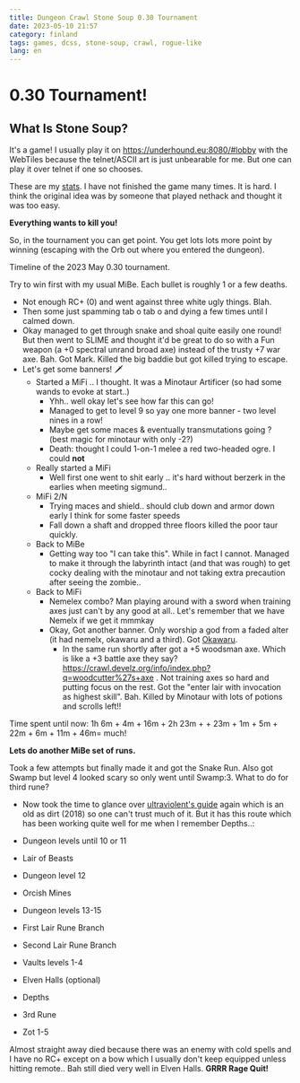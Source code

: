 ```yaml
---
title: Dungeon Crawl Stone Soup 0.30 Tournament
date: 2023-05-10 21:57
category: finland
tags: games, dcss, stone-soup, crawl, rogue-like
lang: en
---
```


0.30 Tournament!
===

What Is Stone Soup?
---

It's a game! I usually play it on https://underhound.eu:8080/#lobby with the WebTiles because the telnet/ASCII art is just unbearable for me. But one can play it over telnet if one so chooses.

These are my [stats](https://crawl.develz.org/tournament/0.30/players/martbhell.html). I have not finished the game many times. It is hard. I think the original idea was by someone that played nethack and thought it was too easy.

**Everything wants to kill you!**

So, in the tournament you can get point. You get lots lots more point by winning (escaping with the Orb out where you entered the dungeon).

Timeline of the 2023 May 0.30 tournament.

Try to win first with my usual MiBe. Each bullet is roughly 1 or a few deaths.

- Not enough RC+ (0) and went against three white ugly things. Blah. 
- Then some just spamming tab o tab o and dying a few times until I calmed down.
- Okay managed to get through snake and shoal quite easily one round! But then went to SLIME and thought it'd be great to do so with a Fun weapon (a +0 spectral unrand broad axe) instead of the trusty +7 war axe. Bah. Got Mark. Killed the big baddie but got killed trying to escape.
- Let's get some banners! :dagger: 
  - Started a MiFi .. I thought. It was a Minotaur Artificer (so had some wands to evoke at start..)
    - Yhh.. well okay let's see how far this can go!
    - Managed to get to level 9 so yay one more banner - two level nines in a row!
    - Maybe get some maces & eventually transmutations going ? (best magic for minotaur with only -2?)
    - Death: thought I could 1-on-1 melee a red two-headed ogre. I could **not**
  - Really started a MiFi
    - Well first one went to shit early .. it's hard without berzerk in the earlies when meeting sigmund..
  - MiFi 2/N
    - Trying maces and shield.. should club down and armor down early I think for some faster speeds
    - Fall down a shaft and dropped three floors killed the poor taur quickly.
  - Back to MiBe
    - Getting way too "I can take this". While in fact I cannot. Managed to make it through the labyrinth intact (and that was rough) to get cocky dealing with the minotaur and not taking extra precaution after seeing the zombie..
  - Back to MiFi
    - Nemelex combo? Man playing around with a sword when training axes just can't by any good at all.. Let's remember that we have Nemelx if we get it mmmkay
    - Okay, Got another banner. Only worship a god from a faded alter (it had nemelx, okawaru and a third). Got [Okawaru](https://underhound.eu/crawl/morgue/martbhell/morgue-martbhell-20230508-063237.txt).
      - In the same run shortly after got a +5 woodsman axe. Which is like a +3 battle axe they say? https://crawl.develz.org/info/index.php?q=woodcutter%27s+axe . Not training axes so hard and putting focus on the rest. Got the "enter lair with invocation as highest skill". Bah. Killed by Minotaur with lots of potions and scrolls left!!

Time spent until now: 1h 6m + 4m + 16m + 2h 23m + + 23m + 1m + 5m + 22m + 6m + 11m + 46m= much!

**Lets do another MiBe set of runs.**

Took a few attempts but finally made it and got the Snake Run. Also got Swamp but level 4 looked scary so only went until Swamp:3. What to do for third rune?

- Now took the time to glance over [ultraviolent's guide](http://www.ultraviolent4.com/guide.html) again which is an old as dirt (2018) so one can't trust much of it. But it has this route which has been working quite well for me when I remember Depths..:

- Dungeon levels until 10 or 11
- Lair of Beasts
- Dungeon level 12
- Orcish Mines
- Dungeon levels 13-15
- First Lair Rune Branch
- Second Lair Rune Branch
- Vaults levels 1-4
- Elven Halls (optional)
- Depths
- 3rd Rune
- Zot 1-5

Almost straight away died because there was an enemy with cold spells and I have no RC+ except on a bow which I usually don't keep equipped unless hitting remote.. Bah still died very well in Elven Halls. **GRRR Rage Quit!**
